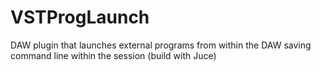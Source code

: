 # VSTProgLaunch
DAW plugin that launches external programs from within the DAW saving command line within the session (build with Juce)
